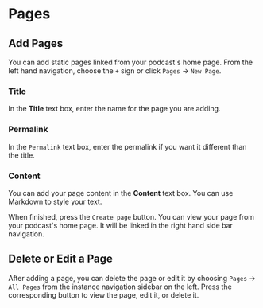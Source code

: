 # Pages

## Add Pages

You can add static pages linked from your podcast's home page.  From the left hand navigation, choose the `+` sign or 
click `Pages` -> `New Page`.

### Title
In the **Title** text box, enter the name for the page you are adding.

### Permalink

In the `Permalink` text box, enter the permalink if you want it different than the title.

### Content

You can add your page content in the **Content** text box.  You can use Markdown to style your text.  

When finished, press the `Create page` button.  You can view your page from your podcast's home page.  It will be 
linked in the right hand side bar navigation.

## Delete or Edit a Page

After adding a page, you can delete the page or edit it by choosing `Pages` -> `All Pages` from the instance 
navigation sidebar on the left.  Press the corresponding button to view the page, edit it, or delete it.

